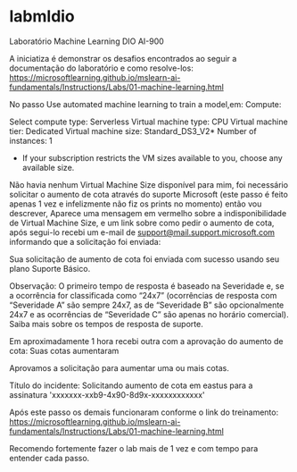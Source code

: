 # labmldio
Laboratório Machine Learning DIO AI-900

A iniciatiza é demonstrar os desafios encontrados ao seguir a documentação do laboratório e como resolve-los: https://microsoftlearning.github.io/mslearn-ai-fundamentals/Instructions/Labs/01-machine-learning.html

No passo Use automated machine learning to train a model,em:
Compute:

Select compute type: Serverless
Virtual machine type: CPU
Virtual machine tier: Dedicated
Virtual machine size: Standard_DS3_V2*
Number of instances: 1
* If your subscription restricts the VM sizes available to you, choose any available size.

Não havia nenhum Virtual Machine Size disponível para mim, foi necessário solicitar o aumento de cota através do suporte Microsoft (este passo é feito apenas 1 vez e infelizmente não fiz os prints no momento) então vou descrever,
Aparece uma mensagem em vermelho sobre a indisponibilidade de Virtual Machine Size, e um link sobre como pedir o aumento de cota, após segui-lo recebi um e-mail de support@mail.support.microsoft.com informando que a solicitação foi enviada:

Sua solicitação de aumento de cota foi enviada com sucesso usando seu plano Suporte Básico.
 
Observação: O primeiro tempo de resposta é baseado na Severidade e, se a ocorrência for classificada como “24x7” (ocorrências de resposta com “Severidade A” são sempre 24x7, as de “Severidade B” são opcionalmente 24x7 e as ocorrências de “Severidade C” são apenas no horário comercial). Saiba mais sobre os tempos de resposta de suporte.

Em aproximadamente 1 hora recebi outra com a aprovação do aumento de cota:
Suas cotas aumentaram
 

Aprovamos a solicitação para aumentar uma ou mais cotas.

Título do incidente:	Solicitando aumento de cota em eastus para a assinatura 'xxxxxxx-xxb9-4x90-8d9x-xxxxxxxxxxxx'

Após este passo os demais funcionaram conforme o link do treinamento: https://microsoftlearning.github.io/mslearn-ai-fundamentals/Instructions/Labs/01-machine-learning.html

Recomendo fortemente fazer o lab mais de 1 vez e com tempo para entender cada passo.

